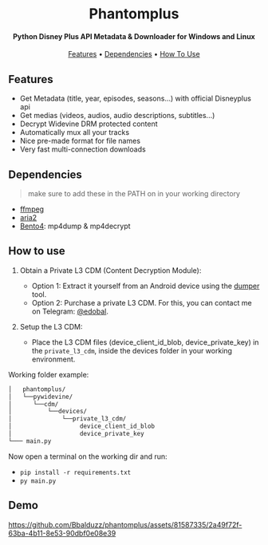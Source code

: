 <h1 align="center">
  Phantomplus
</h1>

<h4 align="center">Python Disney Plus API Metadata & Downloader for Windows and Linux</h4>

<p align="center">
  <a href="#features">Features</a> •
  <a href="#dependencies">Dependencies</a> •
  <a href="#how-to-use">How To Use</a>
</p>

## Features
* Get Metadata (title, year, episodes, seasons...) with official Disneyplus api
* Get medias (videos, audios, audio descriptions, subtitles...)
* Decrypt Widevine DRM protected content
* Automatically mux all your tracks
* Nice pre-made format for file names
* Very fast multi-connection downloads

## Dependencies
> make sure to add these in the PATH on in your working directory
- [ffmpeg](https://ffmpeg.org/)
- [aria2](https://github.com/aria2/aria2)
- [Bento4](https://www.bento4.com): mp4dump & mp4decrypt

## How to use
1. Obtain a Private L3 CDM (Content Decryption Module):
    - Option 1: Extract it yourself from an Android device using the [dumper](https://github.com/Diazole/dumper) tool.
    - Option 2: Purchase a private L3 CDM. For this, you can contact me on Telegram: [@edobal](https://t.me/edobal).

3. Setup the L3 CDM:
   - Place the L3 CDM files (device_client_id_blob, device_private_key) in the `private_l3_cdm`, inside the devices folder in your working environment.
  
Working folder example:
```bash
│   phantomplus/
│   └──pywidevine/
│      └──cdm/
│          └──devices/
│              └──private_l3_cdm/
│                   device_client_id_blob
│                   device_private_key
└─── main.py
```


Now open a terminal on the working dir and run:
- `pip install -r requirements.txt` 
- `py main.py`

## Demo
https://github.com/Bbalduzz/phantomplus/assets/81587335/2a49f72f-63ba-4b11-8e53-90dbf0e08e39
